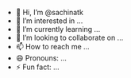 - 👋 Hi, I’m @sachinatk
- 👀 I’m interested in ...
- 🌱 I’m currently learning ...
- 💞️ I’m looking to collaborate on ...
- 📫 How to reach me ...
- 😄 Pronouns: ...
- ⚡ Fun fact: ...

<!---
sachinatk/sachinatk is a ✨ special ✨ repository because its `README.md` (this file) appears on your GitHub profile.
You can click the Preview link to take a look at your changes.
--->
